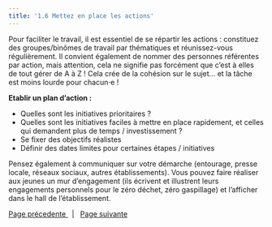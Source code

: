 ```yaml
---
title: '1.6 Mettez en place les actions'
---
```


Pour faciliter le travail, il est essentiel de se répartir les actions : constituez des groupes/binômes de travail par thématiques et réunissez-vous régulièrement. Il convient également de nommer des personnes référentes par action, mais attention, cela ne signifie pas forcément que c’est à elles de tout gérer de A à Z !
Cela crée de la cohésion sur le sujet... et la tâche est moins lourde pour chacun⋅e ! 


**Etablir un plan d’action :** 
* Quelles sont les initiatives prioritaires ? 
* Quelles sont les initiatives faciles à mettre en place rapidement, et celles qui demandent plus de temps / investissement ?  
* Se fixer des objectifs réalistes
* Définir des dates limites pour certaines étapes / initiatives 

Pensez également à communiquer sur votre démarche (entourage, presse locale, réseaux sociaux, autres établissements). Vous pouvez faire réaliser aux jeunes un mur d’engagement (ils écrivent et illustrent leurs engagements personnels pour le zéro déchet, zéro gaspillage) et l’afficher dans le hall de l’établissement. 

  [<i class="fa fa-arrow-left" aria-hidden="true"></i> Page précedente  ](https://zerowastetoulouse.org/wiki/kit-pedagogique/methodologie-dun-projet-zero-dechet-a-lecole/1-5-sensibilisation)  &nbsp;  |  &nbsp;  [<i class="fa fa-arrow-right" aria-hidden="true"></i> Page suivante  ](https://zerowastetoulouse.org/wiki/kit-pedagogique/methodologie-dun-projet-zero-dechet-a-lecole/1-7-mise-en-place-dun-suivi)